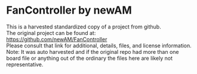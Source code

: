 
# FanController by newAM  
This is a harvested standardized copy of a project from github.  
The original project can be found at:  
https://github.com/newAM/FanController  
Please consult that link for additional, details, files, and license information.  
Note: It was auto harvested and if the original repo had more than one board file or anything out of the ordinary the files here are likely not representative.  
    